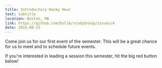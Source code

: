 ```yaml
---
title: Introductory Hacky Hour
text: subtitle
location: Boston, MA
link: https://github.com/bulib/studyGroup/issues/4
date: 2015-09-15
---
```


Come join us for our first event of the semester. This will be a great chance for us to meet and to schedule future events. 

If you're interested in leading a session this semester, hit the big red button below!